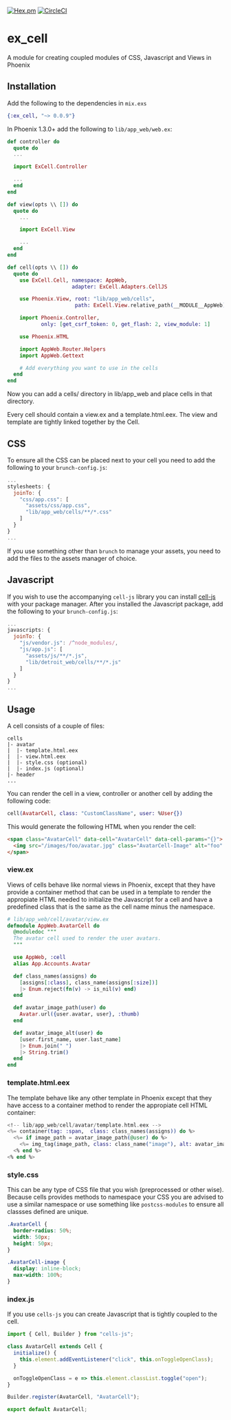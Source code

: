 [![Hex.pm](https://img.shields.io/hexpm/v/ex_cell.svg)](https://hex.pm/packages/ex_cell)
[![CircleCI](https://circleci.com/gh/DefactoSoftware/ex_cell/tree/master.svg?style=shield)](https://circleci.com/gh/DefactoSoftware/ex_cell)

# ex_cell

A module for creating coupled modules of CSS, Javascript and Views in Phoenix

## Installation

Add the following to the dependencies in `mix.exs`

```ex
{:ex_cell, "~> 0.0.9"}
```

In Phoenix 1.3.0+ add the following to `lib/app_web/web.ex`:

```ex
def controller do
  quote do
  ...

  import ExCell.Controller

  ...
  end
end

def view(opts \\ []) do
  quote do
    ...

    import ExCell.View

    ...
  end
end

def cell(opts \\ []) do
  quote do
    use ExCell.Cell, namespace: AppWeb,
                     adapter: ExCell.Adapters.CellJS

    use Phoenix.View, root: "lib/app_web/cells",
                      path: ExCell.View.relative_path(__MODULE__AppWeb)

    import Phoenix.Controller,
           only: [get_csrf_token: 0, get_flash: 2, view_module: 1]

    use Phoenix.HTML

    import AppWeb.Router.Helpers
    import AppWeb.Gettext

    # Add everything you want to use in the cells
  end
end
```

Now you can add a cells/ directory in lib/app_web and place cells in that
directory.

Every cell should contain a view.ex and a template.html.eex. The view and
template are tightly linked together by the Cell.

## CSS

To ensure all the CSS can be placed next to your cell you need to add the
following to your `brunch-config.js`:

```js
...
stylesheets: {
  joinTo: {
    "css/app.css": [
      "assets/css/app.css",
      "lib/app_web/cells/**/*.css"
    ]
  }
}
...
```

If you use something other than `brunch` to manage your assets, you need to add
the files to the assets manager of choice.

## Javascript

If you wish to use the accompanying `cell-js` library you can install
[cell-js](https://github.com/DefactoSoftware/cells-js) with your package
manager. After you installed the Javascript package, add the following to your
`brunch-config.js`:

```js
...
javascripts: {
  joinTo: {
    "js/vendor.js": /^node_modules/,
    "js/app.js": [
      "assets/js/**/*.js",
      "lib/detroit_web/cells/**/*.js"
    ]
  }
}
...
```

## Usage

A cell consists of a couple of files:

```
cells
|- avatar
|  |- template.html.eex
|  |- view.html.eex
|  |- style.css (optional)
|  |- index.js (optional)
|- header
...
```

You can render the cell in a view, controller or another cell by adding the
following code:

```ex
cell(AvatarCell, class: "CustomClassName", user: %User{})
```

This would generate the following HTML when you render the cell:

```html
<span class="AvatarCell" data-cell="AvatarCell" data-cell-params="{}">
  <img src="/images/foo/avatar.jpg" class="AvatarCell-Image" alt="foo" />
</span>
```

### view.ex

Views of cells behave like normal views in Phoenix, except that they have
provide a container method that can be used in a template to render the
appropiate HTML needed to initialize the Javascript for a cell and have a
predefined class that is the same as the cell name minus the namespace.

```ex
# lib/app_web/cell/avatar/view.ex
defmodule AppWeb.AvatarCell do
  @moduledoc """
  The avatar cell used to render the user avatars.
  """

  use AppWeb, :cell
  alias App.Accounts.Avatar

  def class_names(assigns) do
    [assigns[:class], class_name(assigns[:size])]
    |> Enum.reject(fn(v) -> is_nil(v) end)
  end

  def avatar_image_path(user) do
    Avatar.url({user.avatar, user}, :thumb)
  end

  def avatar_image_alt(user) do
    [user.first_name, user.last_name]
    |> Enum.join(" ")
    |> String.trim()
  end
end
```

### template.html.eex

The template behave like any other template in Phoenix except that they have
access to a container method to render the appropiate cell HTML container:

```eex
<!-- lib/app_web/cell/avatar/template.html.eex -->
<%= container(tag: :span,  class: class_names(assigns)) do %>
  <%= if image_path = avatar_image_path(@user) do %>
    <%= img_tag(image_path, class: class_name("image"), alt: avatar_image_alt(@user)) %>
  <% end %>
<% end %>
```

### style.css

This can be any type of CSS file that you wish (preprocessed or other wise).
Because cells provides methods to namespace your CSS you are advised to use a
similar namespace or use something like `postcss-modules` to ensure all classses
defined are unique.

```css
.AvatarCell {
  border-radius: 50%;
  width: 50px;
  height: 50px;
}

.AvatarCell-image {
  display: inline-block;
  max-width: 100%;
}
```

### index.js

If you use `cells-js` you can create Javascript that is tightly coupled to the
cell.

```js
import { Cell, Builder } from "cells-js";

class AvatarCell extends Cell {
  initialize() {
    this.element.addEventListener("click", this.onToggleOpenClass);
  }

  onToggleOpenClass = e => this.element.classList.toggle("open");
}

Builder.register(AvatarCell, "AvatarCell");

export default AvatarCell;
```
